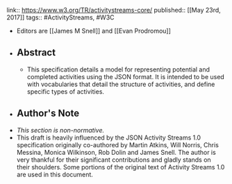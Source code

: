 link:: https://www.w3.org/TR/activitystreams-core/
published:: [[May 23rd, 2017]]
tags:: #ActivityStreams, #W3C

- Editors are [[James M Snell]] and [[Evan Prodromou]]
- ## Abstract
	- This specification details a model for representing potential and completed activities using the JSON format. It is intended to be used with vocabularies that detail the structure of activities, and define specific types of activities.
- ## Author's Note
- *This section is non-normative.*
- This draft is heavily influenced by the JSON Activity Streams 1.0 specification originally co-authored by Martin Atkins, Will Norris, Chris Messina, Monica Wilkinson, Rob Dolin and James Snell. The author is very thankful for their significant contributions and gladly stands on their shoulders. Some portions of the original text of Activity Streams 1.0 are used in this document.